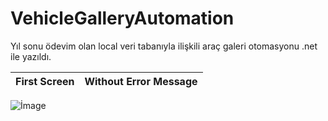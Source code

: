 # VehicleGalleryAutomation
Yıl sonu ödevim olan local veri tabanıyla ilişkili araç galeri otomasyonu .net ile yazıldı.

First Screen             |  Without Error Message 
:-------------------------:|:-------------------------:
![İmage]([[http://url/to/img.png](https://github.com/gorkemarslanbogan/VehicleGalleryAutomation/blob/main/loginscreen.PNG)](https://github.com/gorkemarslanbogan/VehicleGalleryAutomation/blob/main/loginscreen.PNG?raw=true))
